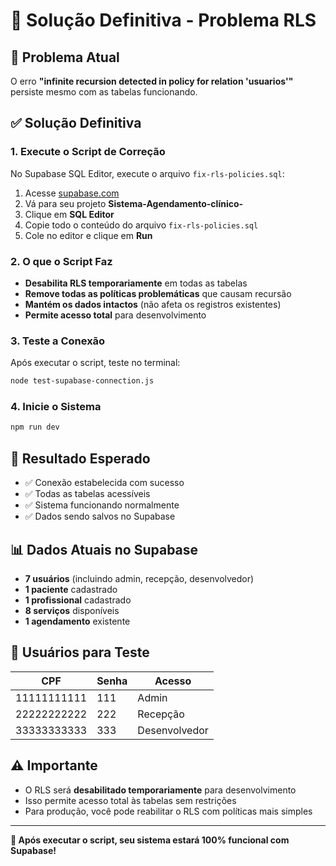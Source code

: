 # 🔧 Solução Definitiva - Problema RLS

## 🚨 Problema Atual

O erro **"infinite recursion detected in policy for relation 'usuarios'"** persiste mesmo com as
tabelas funcionando.

## ✅ Solução Definitiva

### 1. Execute o Script de Correção

No Supabase SQL Editor, execute o arquivo `fix-rls-policies.sql`:

1. Acesse [supabase.com](https://supabase.com)
2. Vá para seu projeto **Sistema-Agendamento-clínico-**
3. Clique em **SQL Editor**
4. Copie todo o conteúdo do arquivo `fix-rls-policies.sql`
5. Cole no editor e clique em **Run**

### 2. O que o Script Faz

- **Desabilita RLS temporariamente** em todas as tabelas
- **Remove todas as políticas problemáticas** que causam recursão
- **Mantém os dados intactos** (não afeta os registros existentes)
- **Permite acesso total** para desenvolvimento

### 3. Teste a Conexão

Após executar o script, teste no terminal:

```bash
node test-supabase-connection.js
```

### 4. Inicie o Sistema

```bash
npm run dev
```

## 🎯 Resultado Esperado

- ✅ Conexão estabelecida com sucesso
- ✅ Todas as tabelas acessíveis
- ✅ Sistema funcionando normalmente
- ✅ Dados sendo salvos no Supabase

## 📊 Dados Atuais no Supabase

- **7 usuários** (incluindo admin, recepção, desenvolvedor)
- **1 paciente** cadastrado
- **1 profissional** cadastrado
- **8 serviços** disponíveis
- **1 agendamento** existente

## 🔐 Usuários para Teste

| CPF         | Senha | Acesso        |
| ----------- | ----- | ------------- |
| 11111111111 | 111   | Admin         |
| 22222222222 | 222   | Recepção      |
| 33333333333 | 333   | Desenvolvedor |

## ⚠️ Importante

- O RLS será **desabilitado temporariamente** para desenvolvimento
- Isso permite acesso total às tabelas sem restrições
- Para produção, você pode reabilitar o RLS com políticas mais simples

---

**🎉 Após executar o script, seu sistema estará 100% funcional com Supabase!**
